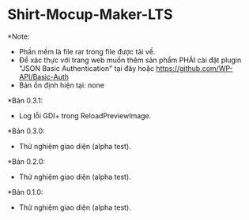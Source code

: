 # Shirt-Mocup-Maker-LTS
*Note: 
- Phần mềm là file rar trong file được tải về.
- Để xác thực với trang web muốn thêm sản phẩm PHẢI cài đặt plugin "JSON Basic Authentication" tại đây hoặc https://github.com/WP-API/Basic-Auth
- Bản ổn định hiện tại: none

*Bản 0.3.1:
- Log lỗi GDI+ trong ReloadPreviewImage.

*Bản 0.3.0:
- Thử nghiệm giao diện (alpha test).

*Bản 0.2.0:
- Thử nghiệm giao diện (alpha test).

*Bản 0.1.0:
- Thử nghiệm giao diện (alpha test).

